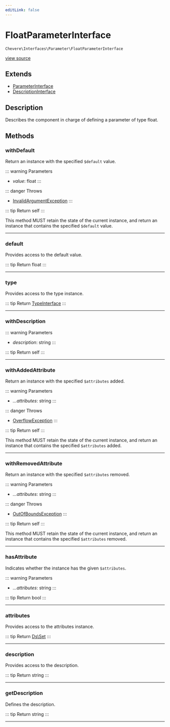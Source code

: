 ```yaml
---
editLink: false
---
```


# FloatParameterInterface

`Chevere\Interfaces\Parameter\FloatParameterInterface`

[view source](https://github.com/chevere/chevere/blob/master/src/Chevere/Interfaces/Parameter/FloatParameterInterface.php)

## Extends

- [ParameterInterface](./ParameterInterface.md)
- [DescriptionInterface](../Common/DescriptionInterface.md)

## Description

Describes the component in charge of defining a parameter of type float.

## Methods

### withDefault

Return an instance with the specified `$default` value.

::: warning Parameters
- *value*: float
:::

::: danger Throws
- [InvalidArgumentException](../../Exceptions/Core/InvalidArgumentException.md) 
:::

::: tip Return
self
:::

This method MUST retain the state of the current instance, and return
an instance that contains the specified `$default` value.

---

### default

Provides access to the default value.

::: tip Return
float
:::

---

### type

Provides access to the type instance.

::: tip Return
[TypeInterface](../Type/TypeInterface.md)
:::

---

### withDescription

::: warning Parameters
- *description*: string
:::

::: tip Return
self
:::

---

### withAddedAttribute

Return an instance with the specified `$attributes` added.

::: warning Parameters
- *...attributes*: string
:::

::: danger Throws
- [OverflowException](../../Exceptions/Core/OverflowException.md) 
:::

::: tip Return
self
:::

This method MUST retain the state of the current instance, and return
an instance that contains the specified `$attributes` added.

---

### withRemovedAttribute

Return an instance with the specified `$attributes` removed.

::: warning Parameters
- *...attributes*: string
:::

::: danger Throws
- [OutOfBoundsException](../../Exceptions/Core/OutOfBoundsException.md) 
:::

::: tip Return
self
:::

This method MUST retain the state of the current instance, and return
an instance that contains the specified `$attributes` removed.

---

### hasAttribute

Indicates whether the instance has the given `$attributes`.

::: warning Parameters
- *...attributes*: string
:::

::: tip Return
bool
:::

---

### attributes

Provides access to the attributes instance.

::: tip Return
[Ds\Set](https://www.php.net/manual/class.ds\set)
:::

---

### description

Provides access to the description.

::: tip Return
string
:::

---

### getDescription

Defines the description.

::: tip Return
string
:::

---

